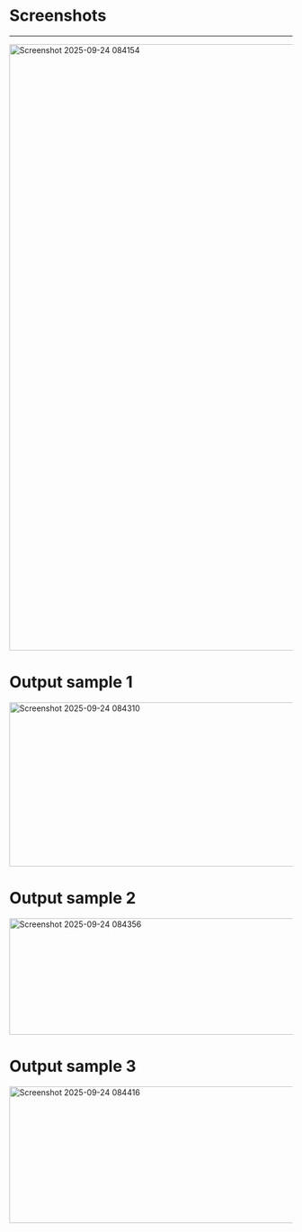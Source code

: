 # Screenshots

---






<img width="1918" height="1078" alt="Screenshot 2025-09-24 084154" src="https://github.com/user-attachments/assets/219e8261-23b4-4c14-aa03-73ea9d31392a" />

# Output sample 1

<img width="874" height="292" alt="Screenshot 2025-09-24 084310" src="https://github.com/user-attachments/assets/0e8e17ba-f974-4217-a45b-270e86104921" />

# Output sample 2


<img width="842" height="207" alt="Screenshot 2025-09-24 084356" src="https://github.com/user-attachments/assets/f3a90437-dafb-43a3-a487-a0598c70b5a8" />

# Output sample 3
<img width="930" height="243" alt="Screenshot 2025-09-24 084416" src="https://github.com/user-attachments/assets/f58e17f9-7647-4813-9006-8b933f9e4a34" />

